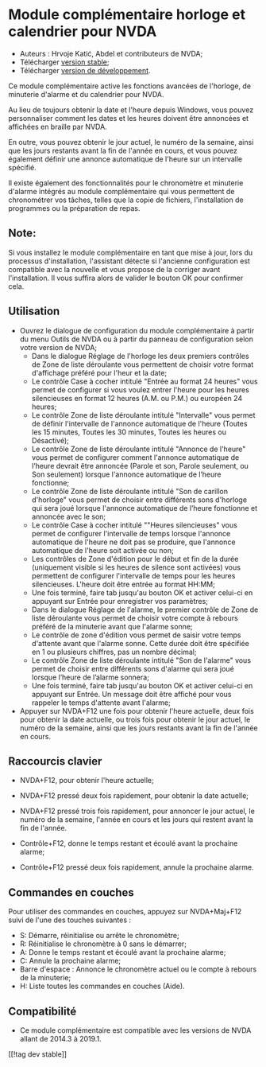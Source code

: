 # Module complémentaire horloge et calendrier  pour NVDA #

* Auteurs : Hrvoje Katić, Abdel et contributeurs de NVDA;
* Télécharger [version stable][1];
* Télécharger [version de développement][2].


Ce module complémentaire active les fonctions avancées de l'horloge, de
minuterie d'alarme et du calendrier pour NVDA.

Au lieu de toujours obtenir la date et l'heure depuis Windows, vous pouvez
personnaliser comment les dates et les heures doivent être annoncées et
affichées en braille par NVDA.

En outre, vous pouvez obtenir le jour actuel, le numéro de la semaine, ainsi
que les jours restants avant la fin de l'année en cours, et vous pouvez
également définir une annonce automatique de l'heure sur un intervalle
spécifié.

Il existe également des fonctionnalités pour le chronomètre et minuterie
d'alarme intégrés au module complémentaire qui vous permettent de
chronométrer vos tâches, telles que la copie de fichiers, l'installation de
programmes ou la préparation de repas.

## Note:

Si vous installez le module complémentaire en tant que mise à jour, lors du
processus d'installation, l'assistant détecte si l'ancienne configuration
est compatible avec la nouvelle et vous propose de la corriger avant
l'installation. Il vous suffira alors de valider le bouton OK pour confirmer
cela.

## Utilisation

*	Ouvrez le dialogue de configuration du module complémentaire à partir du menu Outils de NVDA ou à partir du panneau de configuration selon votre version de NVDA;
	*	Dans le dialogue Réglage de l'horloge les deux premiers contrôles de Zone de liste déroulante vous permettent de choisir votre format d'affichage préféré pour l'heur et la date;
	*	Le contrôle Case à cocher intitulé "Entrée au format 24 heures" vous permet de configurer si vous voulez entrer l'heure pour les heures silencieuses en format 12 heures (A.M. ou P.M.) ou européen 24 heures;
	*	Le contrôle Zone de liste déroulante intitulé "Intervalle" vous permet de définir l'intervalle de l'annonce automatique de l'heure (Toutes les 15 minutes, Toutes les 30 minutes, Toutes les heures ou Désactivé);
	*	Le contrôle Zone de liste déroulante intitulé "Annonce de l'heure" vous permet de configurer comment l'annonce automatique de l’heure devrait être annoncée (Parole et son, Parole seulement, ou Son seulement) lorsque l'annonce automatique de l’heure fonctionne;
	*	Le contrôle Zone de liste déroulante intitulé "Son de carillon d'horloge" vous permet de choisir entre différents sons d'horloge qui sera joué lorsque l'annonce automatique de l’heure fonctionne et annoncée avec le son;
	*	Le contrôle Case à cocher intitulé ""Heures silencieuses" vous permet de configurer l'intervalle de temps lorsque l'annonce automatique de l'heure ne doit pas se produire, que l'annonce automatique de l'heure soit activée ou non;
	*	Les contrôles de Zone d'édition pour le début et fin de la durée (uniquement visible si les heures de silence sont activées) vous permettent de configurer l'intervalle de temps pour les heures silencieuses. L'heure doit être entrée au format HH:MM;
	*	Une fois terminé, faire tab jusqu'au bouton OK et activer celui-ci en appuyant sur Entrée pour enregistrer vos paramètres;
	*	Dans le dialogue Réglage de l'alarme, le premier contrôle de Zone de liste déroulante vous permet de choisir votre compte à rebours préféré de la minuterie avant que l'alarme sonne;
	*	Le contrôle de zone d'édition vous permet de saisir votre temps d'attente avant que l'alarme sonne. Cette durée doit être spécifiée en 1 ou plusieurs chiffres, pas un nombre décimal;
	*	Le contrôle Zone de liste déroulante intitulé "Son de l'alarme" vous permet de choisir entre différents sons d'alarme qui sera joué lorsque l’heure de l’alarme sonnera;
	*	Une fois terminé, faire tab jusqu'au bouton OK et activer celui-ci en appuyant sur Entrée. Un message doit être affiché pour vous rappeler le temps d'attente avant l'alarme;
*	Appuyer sur NVDA+F12 une fois pour obtenir l'heure actuelle, deux fois pour obtenir la date actuelle, ou trois fois pour obtenir le jour actuel, le numéro de la semaine, ainsi que les jours restants avant la fin de l'année en cours.

## Raccourcis clavier

- NVDA+F12, pour obtenir l'heure actuelle;
- NVDA+F12 pressé deux fois rapidement, pour obtenir la date actuelle;
- NVDA+F12 pressé trois fois rapidement, pour annoncer le jour actuel, le
numéro de la semaine, l'année en cours et les jours qui restent avant la fin
de l'année.

- Contrôle+F12, donne le temps restant et écoulé avant la prochaine alarme;
- Contrôle+F12 pressé deux fois rapidement, annule la prochaine alarme.

## Commandes en couches

Pour utiliser des commandes en couches, appuyez sur NVDA+Maj+F12 suivi de
l'une des touches suivantes :

- S: Démarre, réinitialise ou arrête le chronomètre;
- R: Réinitialise le chronomètre à 0 sans le démarrer;
- A: Donne le temps restant et écoulé avant la prochaine alarme;
- C: Annule la prochaine alarme;
- Barre d'espace : Annonce le chronomètre actuel ou le compte à rebours de
la minuterie;
- H: Liste toutes les commandes en couches (Aide).

## Compatibilité

- Ce module complémentaire est compatible avec les versions de NVDA allant
de 2014.3 à 2019.1.

[[!tag dev stable]]

[1]: https://addons.nvda-project.org/files/get.php?file=cac

[2]: https://addons.nvda-project.org/files/get.php?file=cac-dev

